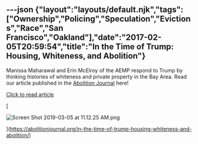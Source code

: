 ---json
{"layout":"layouts/default.njk","tags":["Ownership","Policing","Speculation","Evictions","Race","San Francisco","Oakland"],"date":"2017-02-05T20:59:54","title":"In the Time of Trump: Housing, Whiteness, and Abolition"}
---

Manissa Maharawal and Erin McElroy of the AEMP respond to Trump by thinking histories of whiteness and private property in the Bay Area. Read our article published in the [Abolition Journal](https://abolitionjournal.org/in-the-time-of-trump-housing-whiteness-and-abolition/) here!

[Click to read article](https://abolitionjournal.org/in-the-time-of-trump-housing-whiteness-and-abolition/)

[

![Screen Shot 2019-03-05 at 11.12.25 AM.png](https://images.squarespace-cdn.com/content/v1/52b7d7a6e4b0b3e376ac8ea2/1551813162869-QOCX3V07SNE0OGMLOWLA/ke17ZwdGBToddI8pDm48kEHTAHki_FiHDX6Rr7kTvIpZw-zPPgdn4jUwVcJE1ZvWQUxwkmyExglNqGp0IvTJZUJFbgE-7XRK3dMEBRBhUpytzFc1e-FT8xz7-ov1t9dTvrfHe3_t_lSfHqvEwY0PfTUAmWhwSLSh79LlnvyjznQ/Screen+Shot+2019-03-05+at+11.12.25+AM.png)

](https://abolitionjournal.org/in-the-time-of-trump-housing-whiteness-and-abolition/)